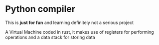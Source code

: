 # Python compiler

This is **just for fun** and learning definitely not a serious project

A Virtual Machine coded in rust, it makes use of registers for performing<br>
operations and a data stack for storing data